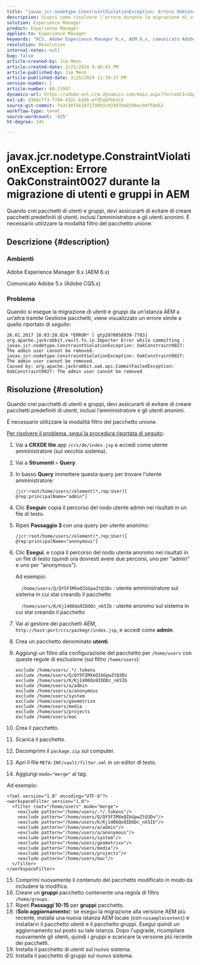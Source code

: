 ```yaml
---
title: "javax.jcr.nodetype.ConstraintViolationException: Errore OakConstraint0027 durante la migrazione di utenti e gruppi in AEM"
description: Scopri come risolvere l’errore durante la migrazione di utenti e gruppi da un’istanza AEM a un’altra tramite Gestione pacchetti.
solution: Experience Manager
product: Experience Manager
applies-to: Experience Manager
keywords: "KCS, Adobe Experience Manager 6.x, AEM 6.x, comunicato Adobe 5.x, Adobe CQ5.x, javax.jcr.nodetype.ConstraintViolationException: errore OakConstraint0027, migrazione, utente, gruppo"
resolution: Resolution
internal-notes: null
bug: false
article-created-by: Jim Menn
article-created-date: 3/25/2024 8:40:43 PM
article-published-by: Jim Menn
article-published-date: 3/25/2024 11:39:37 PM
version-number: 1
article-number: KA-23947
dynamics-url: https://adobe-ent.crm.dynamics.com/main.aspx?forceUCI=1&pagetype=entityrecord&etn=knowledgearticle&id=fd1dacef-e7ea-ee11-a204-6045bd006268
exl-id: d360cff3-f784-432c-b10b-efd5a8fbb3c6
source-git-commit: fe3c30fde28727d093c933070a8296ec04f50d52
workflow-type: tm+mt
source-wordcount: '425'
ht-degree: 14%

---
```


# javax.jcr.nodetype.ConstraintViolationException: Errore OakConstraint0027 durante la migrazione di utenti e gruppi in AEM


Quando crei pacchetti di utenti e gruppi, devi assicurarti di evitare di creare pacchetti predefiniti di utenti, inclusi l’amministratore e gli utenti anonimi. È necessario utilizzare la modalità filtro del pacchetto unione.

## Descrizione {#description}


### Ambienti

Adobe Experience Manager 6.x (AEM 6.x)

Comunicato Adobe 5.x (Adobe CQ5.x)

### Problema

Quando si esegue la migrazione di utenti e gruppi da un’istanza AEM a un’altra tramite Gestione pacchetti, viene visualizzato un errore simile a quello riportato di seguito:


```
26.01.2017 16:03:20.024 *ERROR* [ qtp2078058939-7783]  org.apache.jackrabbit.vault.fs.io.Importer Error while committing : javax.jcr.nodetype.ConstraintViolationException: OakConstraint0027: The admin user cannot be removed.
javax.jcr.nodetype.ConstraintViolationException: OakConstraint0027: The admin user cannot be removed.
Caused by: org.apache.jackrabbit.oak.api.CommitFailedException: OakConstraint0027: The admin user cannot be removed
```



## Risoluzione {#resolution}


Quando crei pacchetti di utenti e gruppi, devi assicurarti di evitare di creare pacchetti predefiniti di utenti, inclusi l’amministratore e gli utenti anonimi.

È necessario utilizzare la modalità filtro del pacchetto unione.

<u>Per risolvere il problema, segui la procedura riportata di seguito</u>:

1. Vai a <b>CRXDE lite</b> app `/crx/de/index.jsp` e accedi come utente amministratore (sul vecchio sistema).
2. Vai a <b>Strumenti</b> `>`  <b>Query</b>.
3. In basso <b>Query</b> immettere questa query per trovare l&#39;utente amministratore:






   ```
   /jcr:root/home/users//element(*,rep:User)[ @rep:principalName="admin"]
   ```




4. Clic <b>Esegui</b>e copia il percorso del nodo utente admin nei risultati in un file di testo.
5. Ripeti <b>Passaggio 3 </b>con una query per utente anonimo:






   ```
   /jcr:root/home/users//element(*,rep:User)[ @rep:principalName="anonymous"]
   ```




6. Clic <b>Esegui</b>, e copia il percorso del nodo utente anonimo nei risultati in un file di testo (quindi ora dovresti avere due percorsi, uno per &quot;admin&quot; e uno per &quot;anonymous&quot;).

   Ad esempio:

       `/home/users/Q/QY5FIMXeQIbGpwZtQ3Dv` : utente amministratore sul sistema in cui stai creando il pacchetto

       `/home/users/K/Kj1406Qo9IDODc_nk5Ib` : utente anonimo sul sistema in cui stai creando il pacchetto


7. Vai al gestore dei pacchetti AEM, `http://host:port/crx/packmgr/index.jsp`, e accedi come <b>admin</b>.
8. Crea un pacchetto denominato <b>utenti</b>.


9. Aggiungi un filtro alla configurazione del pacchetto per `/home/users` con queste regole di esclusione (sul filtro `/home/users`):




   ```
   exclude /home/users/.*/.tokens
   exclude /home/users/Q/QY5FIMXeQIbGpwZtQ3Dv
   exclude /home/users/K/Kj1406Qo9IDODc_nk5Ib
   exclude /home/users/a/admin
   exclude /home/users/a/anonymous
   exclude /home/users/system
   exclude /home/users/geometrixx
   exclude /home/users/media
   exclude /home/users/projects
   exclude /home/users/mac
   ```




10. Crea il pacchetto.
11. Scarica il pacchetto.
12. Decomprimi il `package.zip` sul computer.
13. Apri il file `META-INF/vault/filter.xml` in un editor di testo.
14. Aggiungi `mode="merge"` al tag.

   Ad esempio:




   ```
   <?xml version="1.0" encoding="UTF-8"?>
   <workspaceFilter version="1.0">
     <filter root="/home/users" mode="merge">
       <exclude pattern="/home/users/.*/.tokens"/>
       <exclude pattern="/home/users/Q/QY5FIMXeQIbGpwZtQ3Dv"/>
       <exclude pattern="/home/users/K/Kj1406Qo9IDODc_nk5Ib"/>
       <exclude pattern="/home/users/a/admin"/>
       <exclude pattern="/home/users/a/anonymous"/>
       <exclude pattern="/home/users/system"/>
       <exclude pattern="/home/users/geometrixx"/>
       <exclude pattern="/home/users/media"/>
       <exclude pattern="/home/users/projects"/>
       <exclude pattern="/home/users/mac"/>
     </filter>
   </workspaceFilter>
   ```




15. Comprimi nuovamente il contenuto del pacchetto modificato in modo da includere la modifica.
16. Creare un <b>gruppi</b> pacchetto contenente una regola di filtro `/home/groups`.
17. Ripeti <b>Passaggi 10-15</b> per <b>gruppi</b> pacchetto.
18. (<b>Solo aggiornamento</b>): se esegui la migrazione alla versione AEM più recente, installa una nuova istanza AEM locale (con `nosamplecontent`) e installarvi il pacchetto utenti e il pacchetto gruppi. Esegui quindi un aggiornamento sul posto su tale istanza. Dopo l&#39;upgrade, ricompilare nuovamente gli utenti, quindi i gruppi e scaricare la versione più recente dei pacchetti.
19. Installa il pacchetto di utenti sul nuovo sistema.
20. Installa il pacchetto di gruppi sul nuovo sistema.
